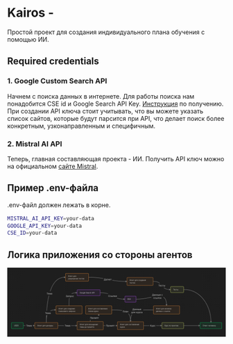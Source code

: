 # Kairos -

Простой проект для создания индивидуального плана обучения с помощью ИИ.

## Required credentials

### 1. Google Custom Search API

Начнем с поиска данных в интернете. Для работы поиска нам понадобится CSE id и Google Search API Key. [Инструкция](https://developers.google.com/custom-search/v1/overview?hl=ru) по получению. При создании API ключа стоит учитывать, что вы можете указать список сайтов, которые будут парсится при API, что делает поиск более конкретным, узконаправленным и специфичным.

### 2. Mistral AI API

Теперь, главная составляющая проекта - ИИ. Получить API ключ можно на официальном [сайте Mistral](https://console.mistral.ai/api-keys/).

## Пример .env-файла

.env-файл должен лежать в корне.

```bash
MISTRAL_AI_API_KEY=your-data
GOOGLE_API_KEY=your-data
CSE_ID=your-data
```

## Логика приложения со стороны агентов

![Логика](logic.png)